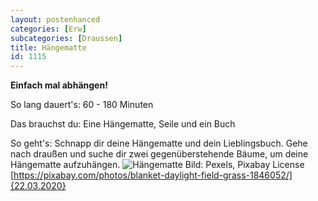 ```yaml
---
layout: postenhanced
categories: [Erw]
subcategories: [Draussen]
title: Hängematte
id: 1115
---
```

**Einfach mal abhängen!**

So lang dauert's: 60 - 180 Minuten

Das brauchst du: Eine Hängematte, Seile und ein Buch

So geht's: Schnapp dir deine Hängematte und dein Lieblingsbuch. Gehe nach draußen und suche dir zwei gegenüberstehende Bäume, um deine Hängematte aufzuhängen. 
![Hängematte](https://cdn.pixabay.com/photo/2016/11/21/15/46/blanket-1846052_1280.jpg)
Bild: Pexels, Pixabay License [https://pixabay.com/photos/blanket-daylight-field-grass-1846052/]{22.03.2020}
